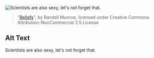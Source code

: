![Scientists are also sexy, let's not forget that.](https://imgs.xkcd.com/comics/beliefs.jpg)
> "[Beliefs](https://xkcd.com/154/)", by Randall Munroe, licensed under Creative Commons Attribution-NonCommercial 2.5 License

## Alt Text
Scientists are also sexy, let's not forget that.
